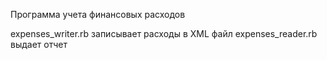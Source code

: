 Программа учета финансовых расходов 

expenses_writer.rb записывает расходы в XML файл
expenses_reader.rb выдает отчет 
